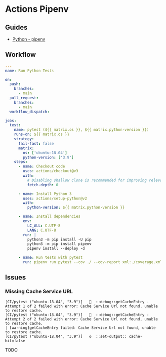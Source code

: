 # Actions Pipenv

## Guides

- [Python - pipenv](https://github.com/actions/cache/blob/main/examples.md#python---pipenv)

## Workflow

```yml
---
name: Run Python Tests

on:
  push:
    branches:
      - main
  pull_request:
    branches:
      - main
  workflow_dispatch:

jobs:
  test:
    name: pytest (${{ matrix.os }}, ${{ matrix.python-version }})
    runs-on: ${{ matrix.os }}
    strategy:
      fail-fast: false
      matrix:
        os: ['ubuntu-18.04']
        python-version: ['3.9']
    steps:
      - name: Checkout code
        uses: actions/checkout@v3
        with:
          # Disabling shallow clone is recommended for improving relevancy of reporting
          fetch-depth: 0

      - name: Install Python 3
        uses: actions/setup-python@v2
        with:
          python-version: ${{ matrix.python-version }}

      - name: Install dependencies
        env:
          LC_ALL: C.UTF-8
          LANG: C.UTF-8
        run: |
          python3 -m pip install -U pip
          python3 -m pip install pipenv
          pipenv install --deploy -d

      - name: Run tests with pytest
        run: pipenv run pytest --cov ./ --cov-report xml:./coverage.xml
```

## Issues

### Missing Cache Service URL

```log
[CI/pytest ("ubuntu-18.04", "3.9")]   💬  ::debug::getCacheEntry - Attempt 1 of 2 failed with error: Cache Service Url not found, unable to restore cache.
[CI/pytest ("ubuntu-18.04", "3.9")]   💬  ::debug::getCacheEntry - Attempt 2 of 2 failed with error: Cache Service Url not found, unable to restore cache.
| [warning]getCacheEntry failed: Cache Service Url not found, unable to restore cache.
[CI/pytest ("ubuntu-18.04", "3.9")]   ⚙  ::set-output:: cache-hit=false
```

TODO

<!-- jobs:
  build:
    runs-on: ubuntu-18.04
    steps:
    - name: Cache pipenv
      id: cache-pipenv
      uses: actions/cache@v2
      with:
        path: ~/.local/share/virtualenvs
        key: ${{ runner.os }}-python-${{ steps.setup-python.outputs.python-version }}-pipenv-${{ hashFiles('Pipfile.lock') }}

    - name: Install dependencies
      if: steps.cache-pipenv.outputs.cache-hit != 'true'
      env:
        LC_ALL: C.UTF-8
        LANG: C.UTF-8
      run: pipenv install --deploy -d -->

